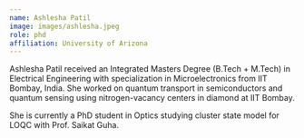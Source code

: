 ```yaml
---
name: Ashlesha Patil
image: images/ashlesha.jpeg
role: phd
affiliation: University of Arizona
---
```


Ashlesha Patil received an Integrated Masters Degree (B.Tech + M.Tech) in Electrical Engineering with specialization in Microelectronics from IIT Bombay, India. She worked on quantum transport in semiconductors and quantum sensing using nitrogen-vacancy centers in diamond at IIT Bombay.

She is currently a PhD student in Optics studying cluster state model for LOQC with Prof. Saikat Guha.